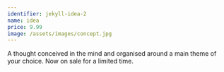 ```yaml
---
identifier: jekyll-idea-2
name: idea
price: 9.99
image: /assets/images/concept.jpg
---
```

A thought conceived in the mind and organised around a main theme of your choice. Now on sale for a limited time.